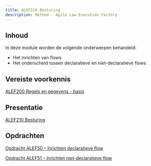 ```yaml
---
title: ALEF210 Besturing
description: Method - Agile Law Execution Factory
---
```


## Inhoud

In deze module worden de volgende onderwerpen behandeld:
- Het inrichten van flows
- Het onderscheid tussen declaratieve en niet-declaratieve flows

## Vereiste voorkennis
[ALEF200 Regels en gegevens - basis](../opleidingsmateriaal/02-ALEF200.md)


## Presentatie
[ALEF210 Besturing](../../static/pdf/PresentatieALEF210.pdf)

## Opdrachten
[Opdracht ALEF50 – Inrichten declaratieve flow](../../static/pdf/OpdrachtALEF50.pdf)

[Opdracht ALEF51 – Inrichten niet-declaratieve flow](../../static/pdf/OpdrachtALEF51.pdf)

